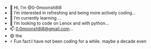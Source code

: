 - 👋 Hi, I’m @0-0moonsh8i8
- 👀 I’m interested in refreshing and being more actively coding...
- 🌱 I’m currently learning ...
- 💞️ I’m looking to code on Lenox and with python...
- 📫 0.0moonsh8i8@gmail.com...
- 😄 the
- ⚡ Fun fact:I have not been coding for a while. maybe a decade even  

<!---
0-0moonsh8i8/0-0moonsh8i8 is a ✨ special ✨ repository because its `README.md` (this file) appears on your GitHub profile.
You can click the Preview link to take a look at your changes.
--->
